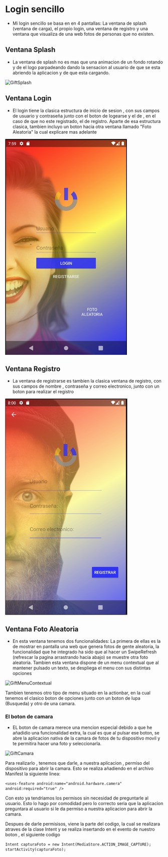 # Login sencillo

* Mi login sencillo se basa en en 4 pantallas: La ventana de splash (ventana de carga), el propio login, una ventana
de registro y una ventana que visualiza de una web fotos de personas que no existen.

## Ventana Splash

* La ventana de splash no es mas que una animacion de un fondo rotando y de el logo parpadeando dando la sensacion
al usuario de que se esta abriendo la aplicacion y de que esta cargando.

![GiftSplash](./Documentacion/)

## Ventana Login

* El login tiene la clasica estructura de inicio de sesion , con sus campos de usuario y contraseña junto con el 
boton de logearse y el de , en el caso de que no este registrado, el de registro.
Aparte de esa estructura clasica, tambien incluyo un boton hacia otra ventana llamado "Foto Aleatoria" la cual 
explicare mas adelante

![ImagenLogin](./Documentacion/ImagenLogin.PNG)

## Ventana Registro

* La ventana de registrarse es tambien la clasica ventana de registro, con sus campos de nombre , contraseña y
correo electronico, junto con un boton para realizar el registro 

![ImagenRegistro](./Documentacion/ImagenRegistro.PNG)

## Ventana Foto Aleatoria

* En esta ventana tenemos dos funcionalidades: La primera de ellas es la de mostrar en pantalla una web que genera fotos de gente aleatoria, la funcionalidad
que he integrado ha sido que al hacer un SwipeRefresh (refrescar la pagina arrastrando hacia abajo) se muestre
otra foto aleatoria.
Tambien esta ventana dispone de un menu contextual que al mantener pulsado un texto, se despliega el menu 
con sus distintas opciones

![GiftMenuContextual]()

Tambien tenemos otro tipo de menu situado en la actionbar, en la cual tenemos el clasico boton de opciones junto 
con un boton de lupa (Busqueda) y otro de una camara.

### El boton de camara

* EL boton de camara merece una mencion especial debido a que he añadidio una funcionalidad extra, la cual es 
que al pulsar ese boton, se abre la aplicacion nativa de la camara de fotos de tu dispositivo movil y te permitira
hacer una foto y seleccionarla.

![GiftCamara]()

Para realizarlo , tenemos que darle, a nuestra aplicacion , permiso del dispositivo para abrir la camara.
Esto se realiza añadiendo en el archivo Manifest la siguiente linea:

~~~
<uses-feature android:name="android.hardware.camera" android:required="true" />
~~~

Con esto ya tendriamos los permisos sin necesidad de preguntarle al usuario. Esto lo hago por comodidad pero
lo correcto seria que la aplicacion preguntara al usuario si le da permiso a nuestra aplicacion para abrir 
la camara.

Despues de darle permisisos, viene la parte del codigo, la cual se realizara atraves de la clase Intent y se
realiza insertando en el evento de nuestro boton , el siguiente codigo

~~~
Intent capturaFoto = new Intent(MediaStore.ACTION_IMAGE_CAPTURE);
startActivity(capturaFoto);
~~~

  


